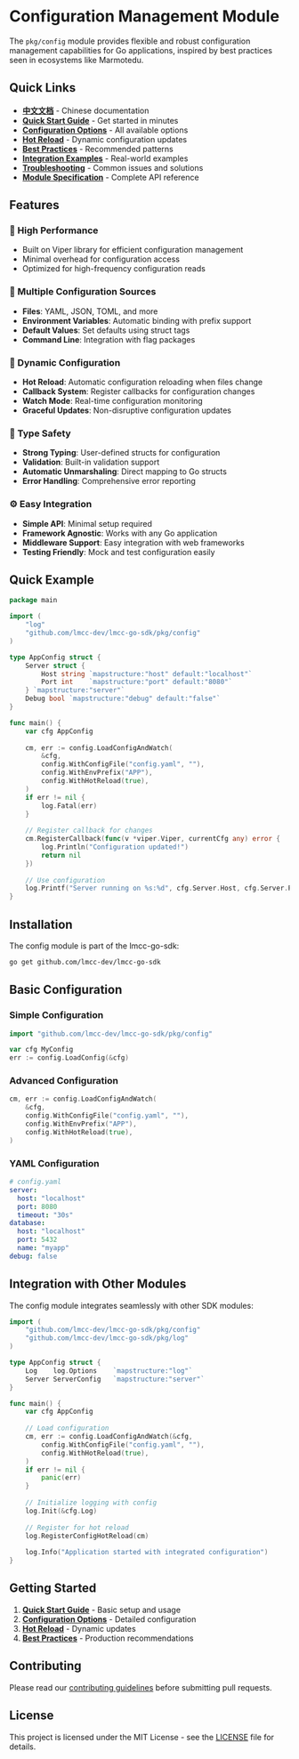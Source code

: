 # Configuration Management Module

The `pkg/config` module provides flexible and robust configuration management capabilities for Go applications, inspired by best practices seen in ecosystems like Marmotedu.

## Quick Links

- **[中文文档](README_zh.md)** - Chinese documentation
- **[Quick Start Guide](en/01_quick_start.md)** - Get started in minutes
- **[Configuration Options](en/02_configuration_options.md)** - All available options
- **[Hot Reload](en/03_hot_reload.md)** - Dynamic configuration updates
- **[Best Practices](en/04_best_practices.md)** - Recommended patterns
- **[Integration Examples](en/05_integration_examples.md)** - Real-world examples
- **[Troubleshooting](en/06_troubleshooting.md)** - Common issues and solutions
- **[Module Specification](en/07_module_specification.md)** - Complete API reference

## Features

### 🚀 High Performance
- Built on Viper library for efficient configuration management
- Minimal overhead for configuration access
- Optimized for high-frequency configuration reads

### 📝 Multiple Configuration Sources
- **Files**: YAML, JSON, TOML, and more
- **Environment Variables**: Automatic binding with prefix support
- **Default Values**: Set defaults using struct tags
- **Command Line**: Integration with flag packages

### 🔄 Dynamic Configuration
- **Hot Reload**: Automatic configuration reloading when files change
- **Callback System**: Register callbacks for configuration changes
- **Watch Mode**: Real-time configuration monitoring
- **Graceful Updates**: Non-disruptive configuration updates

### 🎯 Type Safety
- **Strong Typing**: User-defined structs for configuration
- **Validation**: Built-in validation support
- **Automatic Unmarshaling**: Direct mapping to Go structs
- **Error Handling**: Comprehensive error reporting

### ⚙️ Easy Integration
- **Simple API**: Minimal setup required
- **Framework Agnostic**: Works with any Go application
- **Middleware Support**: Easy integration with web frameworks
- **Testing Friendly**: Mock and test configuration easily

## Quick Example

```go
package main

import (
    "log"
    "github.com/lmcc-dev/lmcc-go-sdk/pkg/config"
)

type AppConfig struct {
    Server struct {
        Host string `mapstructure:"host" default:"localhost"`
        Port int    `mapstructure:"port" default:"8080"`
    } `mapstructure:"server"`
    Debug bool `mapstructure:"debug" default:"false"`
}

func main() {
    var cfg AppConfig
    
    cm, err := config.LoadConfigAndWatch(
        &cfg,
        config.WithConfigFile("config.yaml", ""),
        config.WithEnvPrefix("APP"),
        config.WithHotReload(true),
    )
    if err != nil {
        log.Fatal(err)
    }
    
    // Register callback for changes
    cm.RegisterCallback(func(v *viper.Viper, currentCfg any) error {
        log.Println("Configuration updated!")
        return nil
    })
    
    // Use configuration
    log.Printf("Server running on %s:%d", cfg.Server.Host, cfg.Server.Port)
}
```

## Installation

The config module is part of the lmcc-go-sdk:

```bash
go get github.com/lmcc-dev/lmcc-go-sdk
```

## Basic Configuration

### Simple Configuration

```go
import "github.com/lmcc-dev/lmcc-go-sdk/pkg/config"

var cfg MyConfig
err := config.LoadConfig(&cfg)
```

### Advanced Configuration

```go
cm, err := config.LoadConfigAndWatch(
    &cfg,
    config.WithConfigFile("config.yaml", ""),
    config.WithEnvPrefix("APP"),
    config.WithHotReload(true),
)
```

### YAML Configuration

```yaml
# config.yaml
server:
  host: "localhost"
  port: 8080
  timeout: "30s"
database:
  host: "localhost"
  port: 5432
  name: "myapp"
debug: false
```

## Integration with Other Modules

The config module integrates seamlessly with other SDK modules:

```go
import (
    "github.com/lmcc-dev/lmcc-go-sdk/pkg/config"
    "github.com/lmcc-dev/lmcc-go-sdk/pkg/log"
)

type AppConfig struct {
    Log    log.Options    `mapstructure:"log"`
    Server ServerConfig   `mapstructure:"server"`
}

func main() {
    var cfg AppConfig
    
    // Load configuration
    cm, err := config.LoadConfigAndWatch(&cfg, 
        config.WithConfigFile("config.yaml", ""),
        config.WithHotReload(true),
    )
    if err != nil {
        panic(err)
    }
    
    // Initialize logging with config
    log.Init(&cfg.Log)
    
    // Register for hot reload
    log.RegisterConfigHotReload(cm)
    
    log.Info("Application started with integrated configuration")
}
```

## Getting Started

1. **[Quick Start Guide](en/01_quick_start.md)** - Basic setup and usage
2. **[Configuration Options](en/02_configuration_options.md)** - Detailed configuration
3. **[Hot Reload](en/03_hot_reload.md)** - Dynamic updates
4. **[Best Practices](en/04_best_practices.md)** - Production recommendations

## Contributing

Please read our [contributing guidelines](../../../CONTRIBUTING.md) before submitting pull requests.

## License

This project is licensed under the MIT License - see the [LICENSE](../../../LICENSE) file for details.